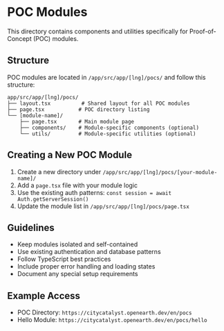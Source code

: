 
# POC Modules

This directory contains components and utilities specifically for Proof-of-Concept (POC) modules.

## Structure

POC modules are located in `/app/src/app/[lng]/pocs/` and follow this structure:

```
app/src/app/[lng]/pocs/
├── layout.tsx          # Shared layout for all POC modules
├── page.tsx           # POC directory listing
└── [module-name]/
    ├── page.tsx       # Main module page
    ├── components/    # Module-specific components (optional)
    └── utils/         # Module-specific utilities (optional)
```

## Creating a New POC Module

1. Create a new directory under `/app/src/app/[lng]/pocs/[your-module-name]/`
2. Add a `page.tsx` file with your module logic
3. Use the existing auth patterns: `const session = await Auth.getServerSession()`
4. Update the module list in `/app/src/app/[lng]/pocs/page.tsx`

## Guidelines

- Keep modules isolated and self-contained
- Use existing authentication and database patterns
- Follow TypeScript best practices
- Include proper error handling and loading states
- Document any special setup requirements

## Example Access

- POC Directory: `https://citycatalyst.openearth.dev/en/pocs`
- Hello Module: `https://citycatalyst.openearth.dev/en/pocs/hello`

